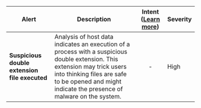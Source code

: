 |Alert|Description|Intent ([Learn more](#intentions))|Severity|
|----|----|:----:|--|
|**Suspicious double extension file executed**|Analysis of host data indicates an execution of a process with a suspicious double extension. This extension may trick users into thinking files are safe to be opened and might indicate the presence of malware on the system.|-|High|



